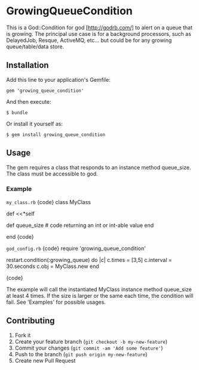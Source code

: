 # GrowingQueueCondition

This is a God::Condition for god [http://godrb.com/] to alert on a queue that is growing.  The principal use case is
for a background processors, such as DelayedJob, Resque, ActiveMQ, etc...
but could be for any growing queue/table/data store.

## Installation

Add this line to your application's Gemfile:

    gem 'growing_queue_condition'

And then execute:

    $ bundle

Or install it yourself as:

    $ gem install growing_queue_condition

## Usage

The gem requires a class that responds to an instance method queue_size.  The class must be accessible to god.

### Example

``my_class.rb``
{code}
class MyClass

def <<*self

  def queue_size
    # code returning an int or int-able value
  end

end
{code}

``god_config.rb``
{code}
require 'growing_queue_condition'

restart.condition(:growing_queue) do |c|
    c.times     = [3,5]
    c.interval  = 30.seconds
    c.obj       = MyClass.new
end

{code}

The example will call the instantiated MyClass instance method queue_size at least 4 times.  If the size is larger or
the same each time, the condition will fail.  See 'Examples' for possible usages.

## Contributing

1. Fork it
2. Create your feature branch (`git checkout -b my-new-feature`)
3. Commit your changes (`git commit -am 'Add some feature'`)
4. Push to the branch (`git push origin my-new-feature`)
5. Create new Pull Request
